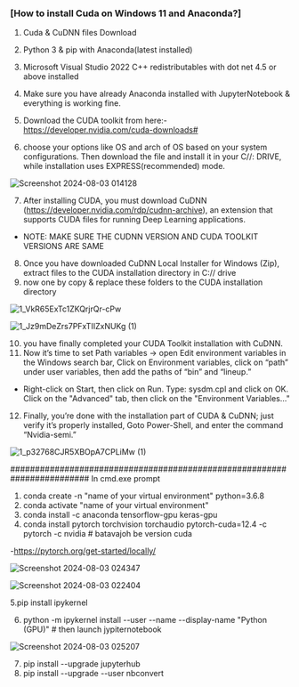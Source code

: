 ### [How to install Cuda on Windows 11 and Anaconda?] 

1. Cuda & CuDNN files Download

2. Python 3 & pip with Anaconda(latest installed)

3. Microsoft Visual Studio 2022 C++ redistributables with dot net 4.5 or above installed
4. Make sure you have already Anaconda installed with JupyterNotebook & everything is working fine.

5. Download the CUDA toolkit from here:- https://developer.nvidia.com/cuda-downloads#

6. choose your options like OS and arch of OS based on your system configurations. Then download the file and install it in your C//: DRIVE, while installation uses EXPRESS(recommended) mode.

![Screenshot 2024-08-03 014128](https://github.com/user-attachments/assets/33717b2f-5b11-4c22-bd14-274a9eaab141)


7. After installing CUDA, you must download CuDNN (https://developer.nvidia.com/rdp/cudnn-archive), an extension that supports CUDA files for running Deep Learning applications.
- NOTE: MAKE SURE THE CUDNN VERSION AND CUDA TOOLKIT VERSIONS ARE SAME
8. Once you have downloaded CuDNN Local Installer for Windows (Zip), extract files to the CUDA installation directory in C:// drive
9. now one by copy & replace these folders to the CUDA installation directory

![1_VkR65ExTc1ZKQrjrQr-cPw](https://github.com/user-attachments/assets/af1088b2-8daf-4fcc-a45e-88e0bbaba196)

![1_Jz9mDeZrs7PFxTIIZxNUKg (1)](https://github.com/user-attachments/assets/30134d63-8035-4242-9d2a-8a2937d69122)

10. you have finally completed your CUDA Toolkit installation with CuDNN.
11. Now it’s time to set Path variables → open Edit environment variables in the Windows search bar, Click on Environment variables, click on “path” under user variables, then add the paths of “bin” and “lineup.”

- Right-click on Start, then click on Run.
Type: sysdm.cpl and click on OK.
Click on the "Advanced" tab, then click on the "Environment Variables..."
    
12. Finally, you’re done with the installation part of CUDA & CuDNN; just verify it’s properly installed, Goto Power-Shell, and enter the command “Nvidia-semi.”

![1_p32768CJR5XBOpA7CPLiMw (1)](https://github.com/user-attachments/assets/eec5eeed-d273-4ceb-b830-1fa5ad485ee1)


######################################################################## In cmd.exe prompt
1. conda create -n  "name of your virtual environment" python=3.6.8
2. conda activate "name of your virtual environment"
3. conda install -c anaconda tensorflow-gpu keras-gpu
4. conda install pytorch torchvision torchaudio pytorch-cuda=12.4 -c pytorch -c nvidia   # batavajoh be version cuda

 -https://pytorch.org/get-started/locally/
 
   ![Screenshot 2024-08-03 024347](https://github.com/user-attachments/assets/7071f306-9961-4dcd-b17c-b85d7ad2631f)

   
![Screenshot 2024-08-03 022404](https://github.com/user-attachments/assets/829041e9-16b8-4970-91f0-8942eb5b2e37)

5.pip install ipykernel


6.  python -m ipykernel install --user --name <myenv> --display-name "Python (GPU)"    # then launch jypiternotebook

   ![Screenshot 2024-08-03 025207](https://github.com/user-attachments/assets/eb043dec-2941-439c-af2a-3f2bec809c19)

7. pip install --upgrade jupyterhub
8. pip install --upgrade --user nbconvert
